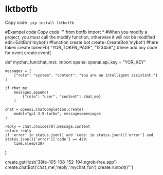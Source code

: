 # lktbotfb
Copy code
<code>
pip install lktbotfb
</code>

#Exampel code
Copy code
''' 
from botfb import *
#When you modify a project, you must call the modify function, otherwise it will not be modified
edit=EditBot('mybot')
#function create bot
create=CreateBot('mybot')
#here token
create.tokenFb(
    "YOR_TOKEN_PAGE",
    "123456",)
#here add any code for event
create.event(

def mychat_fun(chat_me):
    import openai
    openai.api_key = "YOR_KEY"



    messages = [
        {"role": "system", "content": "You are an intelligent assistant."}
    ]

    if chat_me:
        messages.append(
            {"role": "user", "content": chat_me}
        )
    
    chat = openai.ChatCompletion.create(
        model="gpt-3.5-turbo", messages=messages
    )
    
    reply = chat.choices[0].message.content
    return reply
    if 'error' in status.json() and 'code' in status.json()['error'] and status.json()['error']['code'] == 429:
        time.sleep(20)

   )

create.getHost('38fe-105-108-152-194.ngrok-free.app')
create.chatBot('chat_me','reply','mychat_fun')
create.runbot()''')
